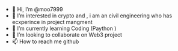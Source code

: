 - 👋 Hi, I’m @moo7999
- 👀 I’m interested in crypto and , i am an civil engineering who has ecxperince in project mangment
- 🌱 I’m currently learning Coding (Paython )
- 💞️ I’m looking to collaborate on Web3 project 
- 📫 How to reach me github

<!---
moo7999/moo7999 is a ✨ special ✨ repository because its `README.md` (this file) appears on your GitHub profile.
You can click the Preview link to take a look at your changes.
--->
